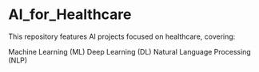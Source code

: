 # AI_for_Healthcare

This repository features AI projects focused on healthcare, covering:

Machine Learning (ML)
Deep Learning (DL)
Natural Language Processing (NLP)
